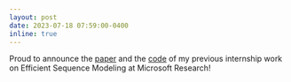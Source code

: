 ```yaml
---
layout: post
date: 2023-07-18 07:59:00-0400
inline: true
---
```


Proud to announce the [paper](https://arxiv.org/abs/2306.11197) and the [code](https://github.com/renll/SeqBoat) of my previous internship work on Efficient Sequence Modeling at Microsoft Research!
